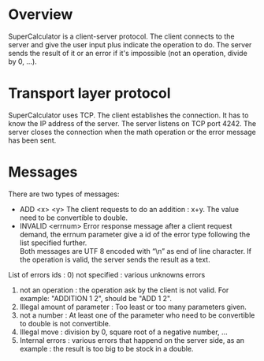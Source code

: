 # Overview
SuperCalculator is a client-server protocol. The client connects to the server and give the user input plus indicate the operation to do. The server sends the result of it or an error if it's impossible (not an operation, divide by 0, ...).
# Transport layer protocol
SuperCalculator uses TCP. The client establishes the connection. It has to know the IP address
of the server. The server listens on TCP port 4242.
The server closes the connection when the math operation or the error message has
been sent.
# Messages
There are two types of messages:

- ADD \<x\> \<y\> The client requests to do an addition : x+y. The value need to be convertible to double.  
- INVALID \<errnum\> Error response message after a client request demand, the errnum parameter give a id of the error type following the list specified further.  
Both messages are UTF 8 encoded with “\n” as end of line character.
If the operation is valid, the server sends the result as a text.  

List of errors ids :
0) not specified : various unknowns errors 
1) not an operation : the operation ask by the client is not valid. For example: "ADDITION 1 2", should be "ADD 1 2".
2) Illegal amount of parameter : Too least or too many parameters given. 
3) not a number : At least one of the parameter who need to be convertible to double is not convertible.
4) Illegal move : division by 0, square root of a negative number, ...
5) Internal errors : various errors that happend on the server side, as an example : the result is too big to be stock in a double.

